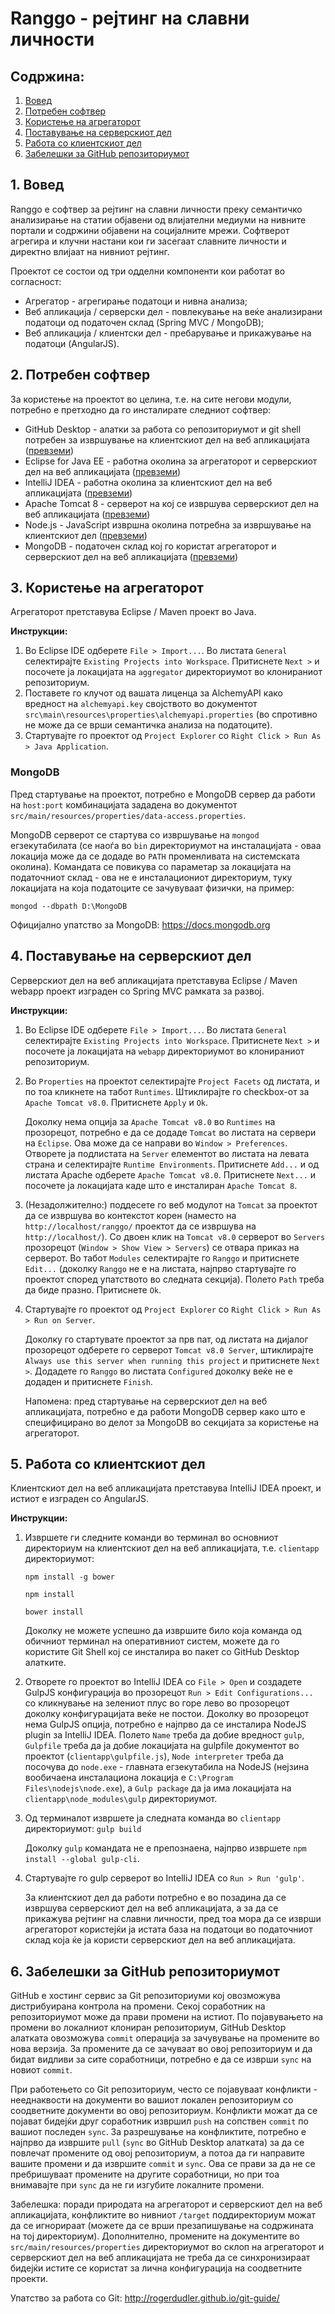 Ranggo - рејтинг на славни личности
===================================

Содржина:
---------

<ol>
<li><a href="#readme-section-1-intro">Вовед</a></li>
<li><a href="#readme-section-2-requirements">Потребен софтвер</a></li>
<li><a href="#readme-section-3-aggregator">Користење на агрегаторот</a></li>
<li><a href="#readme-section-4-webapp">Поставување на серверскиот дел</a></li>
<li><a href="#readme-section-5-frontend">Работа со клиентскиот дел</a></li>
<li><a href="#readme-section-6-repository">Забелешки за GitHub репозиториумот</a></li>
</ol>

<h2 id="readme-section-1-intro">1. Вовед</h2>

Ranggo е софтвер за рејтинг на славни личности преку семантичко анализирање на статии објавени од влијателни медиуми на нивните портали и содржини објавени на социјалните мрежи. Софтверот агрегира и клучни настани кои ги засегаат славните личности и директно влијаат на нивниот рејтинг.

Проектот се состои од три одделни компоненти кои работат во согласност:

- Агрегатор - агрегирање податоци и нивна анализа;
- Веб апликација / серверски дел - повлекување на веќе анализирани податоци од податочен склад (Spring MVC / MongoDB);
- Веб апликација / клиентски дел - пребарување и прикажување на податоци (AngularJS).

<h2 id="readme-section-2-requirements">2. Потребен софтвер</h2>
За користење на проектот во целина, т.е. на сите негови модули, потребно е претходно да го инсталирате следниот софтвер:

+ GitHub Desktop - алатки за работа со репозиториумот и git shell потребен за извршување на клиентскиот дел на веб апликацијата ([превземи](https://desktop.github.com/))
+ Eclipse for Java EE - работна околина за агрегаторот и серверскиот дел на веб апликацијата ([превземи](http://www.eclipse.org/downloads/packages/eclipse-ide-java-ee-developers/mars2))
+ IntelliJ IDEA - работна околина за клиентскиот дел на веб апликацијата ([превземи](https://www.jetbrains.com/webstorm/))
+ Apache Tomcat 8 - серверот на кој се извршува серверскиот дел на веб апликацијата ([превземи](http://tomcat.apache.org/download-80.cgi))
+ Node.js - JavaScript извршна околина потребна за извршување на клиентскиот дел ([превземи](https://nodejs.org/en/download/))
+ MongoDB - податочен склад кој го користат агрегаторот и серверскиот дел на веб апликацијата ([превземи](https://www.mongodb.org/downloads))

<h2 id="readme-section-3-aggregator">3. Користење на агрегаторот</h2>
Агрегаторот претставува Eclipse / Maven проект во Java.

**Инструкции:**

1. Во Eclipse IDE одберете `File > Import...`. Во листата `General` селектирајте `Existing Projects into Workspace`. Притиснете `Next >` и посочете ја локацијата на `aggregator` директориумот во клонираниот репозиториум.
2. Поставете го клучот од вашата лиценца за AlchemyAPI како вредност на `alchemyapi.key` својството во документот `src\main\resources\properties\alchemyapi.properties` (во спротивно не може да се врши семантичка анализа на податоците).
3. Стартувајте го проектот од `Project Explorer` со `Right Click > Run As > Java Application`.

### MongoDB

Пред стартување на проектот, потребно е MongoDB сервер да работи на `host:port` комбинацијата зададена во документот `src/main/resources/properties/data-access.properties`.

MongoDB серверот се стартува со извршување на `mongod` егзекутабилата (се наоѓа во `bin` директориумот на инсталацијата - оваа локација може да се додаде во `PATH` променливата на системската околина). Командата се повикува со параметар за локацијата на податочниот склад - ова не е инсталациониот директориум, туку локацијата на која податоците се зачувуваат физички, на пример:

`mongod --dbpath D:\MongoDB`

Официјално упатство за MongoDB: https://docs.mongodb.org

<h2 id="readme-section-4-webapp">4. Поставување на серверскиот дел</h2>

Серверскиот дел на веб апликацијата претставува Eclipse / Maven webapp проект изграден со Spring MVC рамката за развој.

**Инструкции:**

1. Во Eclipse IDE одберете `File > Import...`. Во листата `General` селектирајте `Existing Projects into Workspace`. Притиснете `Next >` и посочете ја локацијата на `webapp` директориумот во клонираниот репозиториум.
2. Во `Properties` на проектот селектирајте `Project Facets` од листата, и по тоа кликнете на табот `Runtimes`. Штиклирајте го checkbox-от за `Apache Tomcat v8.0`. Притиснете `Apply` и `Ok`.
   
   Доколку нема опција за `Apache Tomcat v8.0` во `Runtimes` на прозорецот, потребно е да се додаде `Tomcat` во листата на сервери на `Eclipse`. Ова може да се направи во `Window > Preferences`. Отворете ја подлистата на `Server` елементот во листата на левата страна и селектирајте `Runtime Environments`. Притиснете `Add...` и од листата Apache одберете `Apache Tomcat v8.0`. Притиснете `Next...` и посочете ја локацијата каде што е инсталиран `Apache Tomcat 8`.

3. (Незадолжително:) поддесете го веб модулот на `Tomcat` за проектот да се извршува во контекстот корен (наместо на `http://localhost/ranggo/` проектот да се извршува на `http://localhost/`). Со двоен клик на `Tomcat v8.0` серверот во `Servers` прозорецот (`Window > Show View > Servers`) се отвара приказ на серверот. Во табот `Modules` селектирајте го `Ranggo` и притиснете `Edit...` (доколку `Ranggo` не е на листата, најпрво стартувајте го проектот според упатството во следната секција). Полето `Path` треба да биде празно. Притиснете `Ok`.
4. Стартувајте го проектот од `Project Explorer` со `Right Click > Run As > Run on Server`.

   Доколку го стартувате проектот за прв пат, од листата на дијалог прозорецот одберете го серверот `Tomcat v8.0 Server`,  штиклирајте `Always use this server when running this project` и притиснете `Next >`. Додадете го `Ranggo` во листата `Configured` доколку веќе не е додаден и притиснете `Finish`.

   Напомена: пред стартување на серверскиот дел на веб апликацијата, потребно е да работи MongoDB сервер како што е специфицирано во делот за MongoDB во секцијата за користење на агрегаторот.

<h2 id="readme-section-5-frontend">5. Работа со клиентскиот дел</h2>

Клиентскиот дел на веб апликацијата претставува IntelliJ IDEA проект, и истиот е изграден со AngularJS.

**Инструкции:**

1. Извршете ги следните команди во терминал во основниот директориум на клиентскиот дел на веб апликацијата, т.е. `clientapp` директориумот:

   `npm install -g bower`
   
   `npm install`
   
   `bower install`
   
   Доколку не можете успешно да извршите било која команда од обичниот терминал на оперативниот систем, можете да го користите Git Shell кој се инсталира во пакет со GitHub Desktop алатките.
   
2. Отворете го проектот во IntelliJ IDEA со `File > Open` и создадете GulpJS конфигурација во прозорецот `Run > Edit Configurations...` со кликнување на зелениот плус во горе лево во прозорецот доколку конфигурацијата веќе не постои. Доколку во прозорецот нема GulpJS опција, потребно е најпрво да се инсталира NodeJS plugin за IntelliJ IDEA. Полето `Name` треба да добие вредност `gulp`, `Gulpfile` треба да ја добие локацијата на gulpfile документот во проектот (`clientapp\gulpfile.js`), `Node interpreter` треба да посочува до `node.exe` - главната егзекутабила на NodeJS (нејзина вообичаена инсталациона локација е `C:\Program Files\nodejs\node.exe`), a `Gulp package` да ја има локацијата на `clientapp\node_modules\gulp` директориумот.
3. Од терминалот извршете ја следната команда во `clientapp` директориумот:
   `gulp build`
   
   Доколку `gulp` командата не е препознаена, најпрво извршете `npm install --global gulp-cli`.
   
4. Стартувајте го gulp серверот во IntelliJ IDEA со `Run > Run 'gulp'`.

   За клиентскиот дел да работи потребно е во позадина да се извршува серверскиот дел на веб апликацијата, а за да се прикажува рејтинг на славни личности, пред тоа мора да се изврши агрегаторот користејќи ја истата база на податоци во податочниот склад која ќе ја користи серверскиот дел на веб апликацијата.

<h2 id="readme-section-6-repository">6. Забелешки за GitHub репозиториумот</h2>

GitHub е хостинг сервис за Git репозиториуми кој овозможува дистрибуирана контрола на промени. Секој соработник на репозиториумот може да прави промени на истиот. По појавувањето на промени во локалниот клониран репозиториум, GitHub Desktop алатката овозможува `commit` операција за зачувување на промените во нова верзија. За промените да се зачуваат во овој репозиториум и да бидат видливи за сите соработници, потребно е да се изврши `sync` на новиот `commit`.

При работењето со Git репозиториум, често се појавуваат конфликти - нееднаквости на документи во вашиот локален репозиториум со соодветните документи во овој репозиториум. Конфликти можат да се појават бидејќи друг соработник извршил `push` на сопствен `commit` по вашиот последен `sync`. За разрешување на конфликтите, потребно е најпрво да извршите `pull` (`sync` во GitHub Desktop алатката) за да се повлечат промените од овој репозиториум, а потоа да ги направите вашите промени и да извршите `commit` и `sync`. Ова се прави за да не се пребришуваат промените на другите соработници, но при тоа внимавајте при `sync` да не ги изгубите локалните промени.

Забелешка: поради природата на агрегаторот и серверскиот дел на веб апликацијата, конфликтите во нивниот `/target` поддиректориум можат да се игнорираат (можете да се врши презапишување на содржината на тој директориум). Дополнително, промените на документите во `src/main/resources/properties` директориумот во склоп на агрегаторот и серверскиот дел на веб апликацијата не треба да се синхронизираат бидејќи истите се користат за лична конфигурација на соодветните проекти.

Упатство за работа со Git: http://rogerdudler.github.io/git-guide/